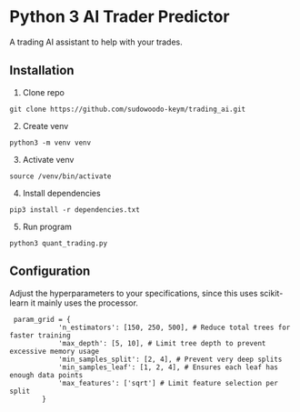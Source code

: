 # Python 3 AI Trader Predictor
A trading AI assistant to help with your trades.

## Installation
1. Clone repo
```
git clone https://github.com/sudowoodo-keym/trading_ai.git
```
2. Create venv
```
python3 -m venv venv
```
3. Activate venv
```
source /venv/bin/activate
```
4. Install dependencies
```
pip3 install -r dependencies.txt
```
5. Run program
```
python3 quant_trading.py
```
## Configuration
Adjust the hyperparameters to your specifications, since this uses scikit-learn it mainly uses the processor.
```
 param_grid = {
            'n_estimators': [150, 250, 500], # Reduce total trees for faster training
            'max_depth': [5, 10], # Limit tree depth to prevent excessive memory usage
            'min_samples_split': [2, 4], # Prevent very deep splits
            'min_samples_leaf': [1, 2, 4], # Ensures each leaf has enough data points
            'max_features': ['sqrt'] # Limit feature selection per split
        }
```
